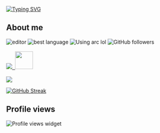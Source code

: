 [![Typing SVG](https://readme-typing-svg.demolab.com?font=Fira+Code&pause=1000&color=009b80&random=false&width=520&height=30&lines=Fullstack+web+and+Minecraft+mod+developer;Currently+working+with+React+and+Java;5+years+in+over+7+languages)](https://git.io/typing-svg)

## About me
<p align="left"> 
  <img href="https://replit.com/@cph101" src="https://img.shields.io/badge/Editor-IntelliJ%20IDEA-yellowgreen/?logo=intellijidea&color=009b80&logoColor=orange" alt="editor">
  <img src="https://img.shields.io/badge/Addicted%20to-React-blue/?logo=react&logoColor=light-blue&color=009b80" alt="best language">
  <img alt="Using arc lol" src="https://img.shields.io/badge/Browser-Arc-default?logo=arc&logoColor=%23bd21aaf&color=009b80">
  <img alt="GitHub followers" src="https://img.shields.io/github/followers/cph101?color=009b80&label=User%20Followers&logo=github&style=flat">
  <br><br>
  <a href="https://skillicons.dev">
    <img src="https://skillicons.dev/icons?i=html,js,css,swift,react,nodejs,java,cpp" />&nbsp;&nbsp;<img src="https://raw.githubusercontent.com/wizard503/skill-icons/main/icons/OpenGL-Dark.svg" height="48" />
    <br><br>
    <img src="https://skillicons.dev/icons?i=raspberrypi,apple,blender,firebase,idea,webstorm,vscode,tailwind,nextjs,discordjs,gradle" />
  </a>
</p>

[![GitHub Streak](https://streak-stats.demolab.com?user=cph101&theme=github-dark&stroke=009b80&ring=009b80&sideLabels=009b80&currStreakLabel=009b80&fire=009b80&border=009b80&dates=009b80&background=DD272700)](https://git.io/streak-stats)

## Profile views
![Profile views widget](https://count.getloli.com/@cph101?theme=green)
